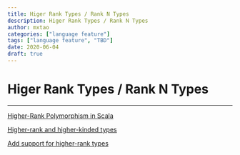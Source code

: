 ```yaml
---
title: Higer Rank Types / Rank N Types
description: Higer Rank Types / Rank N Types
author: mxtao
categories: ["language feature"]
tags: ["language feature", "TBD"]
date: 2020-06-04
draft: true
---
```


# Higer Rank Types / Rank N Types



---

[Higher-Rank Polymorphism in Scala](https://apocalisp.wordpress.com/2010/07/02/higher-rank-polymorphism-in-scala/)

[Higher-rank and higher-kinded types](https://www.stephanboyer.com/post/115/higher-rank-and-higher-kinded-types)

[Add support for higher-rank types](https://github.com/fsharp/fslang-suggestions/issues/567)
